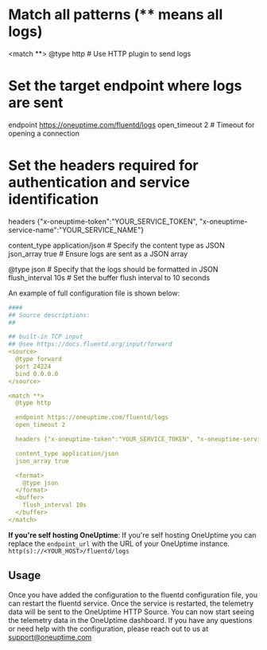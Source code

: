 # Match all patterns (** means all logs)
<match **>
  @type http  # Use HTTP plugin to send logs

  # Set the target endpoint where logs are sent
  endpoint https://oneuptime.com/fluentd/logs
  open_timeout 2  # Timeout for opening a connection

  # Set the headers required for authentication and service identification
  headers {"x-oneuptime-token":"YOUR_SERVICE_TOKEN", "x-oneuptime-service-name":"YOUR_SERVICE_NAME"}

  content_type application/json  # Specify the content type as JSON
  json_array true  # Ensure logs are sent as a JSON array

  <format>
    @type json  # Specify that the logs should be formatted in JSON
  </format>
  <buffer>
    flush_interval 10s  # Set the buffer flush interval to 10 seconds
  </buffer>
</match>

An example of full configuration file is shown below:

```yaml
####
## Source descriptions:
##

## built-in TCP input
## @see https://docs.fluentd.org/input/forward
<source>
  @type forward
  port 24224
  bind 0.0.0.0
</source>

<match **>
  @type http

  endpoint https://oneuptime.com/fluentd/logs
  open_timeout 2

  headers {"x-oneuptime-token":"YOUR_SERVICE_TOKEN", "x-oneuptime-service-name":"YOUR_SERVICE_NAME"}

  content_type application/json
  json_array true

  <format>
    @type json
  </format>
  <buffer>
    flush_interval 10s
  </buffer>
</match>
```

**If you're self hosting OneUptime**: If you're self hosting OneUptime you can replace the `endpoint_url` with the URL of your OneUptime instance. `http(s)://<YOUR_HOST>/fluentd/logs`

## Usage

Once you have added the configuration to the fluentd configuration file, you can restart the fluentd service. Once the service is restarted, the telemetry data will be sent to the OneUptime HTTP Source. You can now start seeing the telemetry data in the OneUptime dashboard. If you have any questions or need help with the configuration, please reach out to us at support@oneuptime.com